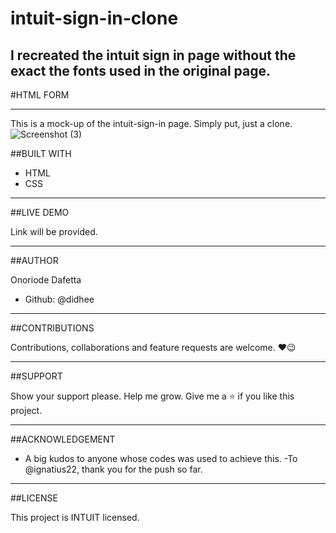 # intuit-sign-in-clone
I recreated the intuit sign in page without the exact the fonts used in the original page.
---

#HTML FORM

---

This is a mock-up of the intuit-sign-in page. Simply put, just a clone.
![Screenshot (3)](https://user-images.githubusercontent.com/70528077/124644210-e8a5d500-de89-11eb-9f39-818c27614517.png)


##BUILT WITH

- HTML
- CSS

---

##LIVE DEMO

Link will be provided.

---

##AUTHOR

Onoriode Dafetta
- Github: @didhee

---

##CONTRIBUTIONS

Contributions, collaborations and feature requests are welcome. ❤😉

---

##SUPPORT

Show your support please. Help me grow. Give me a ⭐ if you like this project.

---

##ACKNOWLEDGEMENT

- A big kudos to anyone whose codes was used to achieve this.
-To @ignatius22, thank you for the push so far.

---

##LICENSE

This project is INTUIT licensed.

